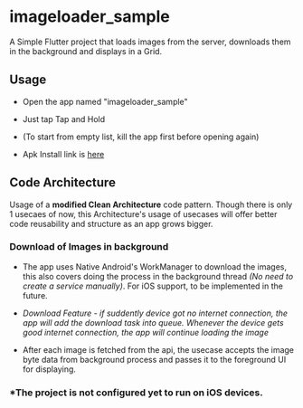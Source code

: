 # imageloader_sample

A Simple Flutter project that loads images from the server, downloads them in the background and displays in a Grid.

## Usage

- Open the app named "imageloader_sample"

- Just tap Tap and Hold 
- (To start from empty list, kill the app first before opening again)
- Apk Install link is [here](https://github.com/hilfritz/FlutterSampleImageLoader/blob/master/build/app/outputs/apk/debug/app-debug.apk?raw=true)

## Code Architecture

Usage of a **modified Clean Architecture** code pattern.  Though there is only 1 usecaes of now, this Architecture's usage of usecases will offer better code reusability and structure as an app grows bigger.

### Download of Images in background
- The app uses Native Android's WorkManager to download the images, this also covers doing the process in the background thread *(No need to create a service manually)*. For iOS support, to be implemented in the future.

-  _Download Feature - if suddently device got no internet connection, the app will add the download task into queue. Whenever the device gets good internet connection, the app will continue loading the image_
-  After each image is fetched from the api, the usecase accepts the image byte data from background process and passes it to the foreground UI for displaying.

### *The project is not configured yet to run on iOS devices.


